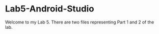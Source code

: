 # Lab5-Android-Studio


Welcome to my Lab 5. There are two files representing Part 1 and 2 of the lab. 
